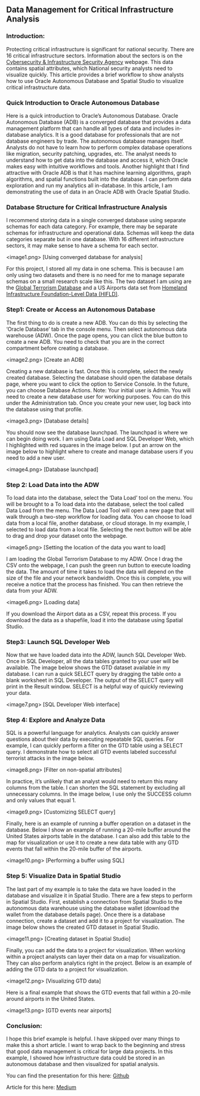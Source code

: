 ## Data Management for Critical Infrastructure Analysis

### Introduction:

Protecting critical infrastructure is significant for national security. There are 16 critical infrastructure sectors. Information about the sectors is on the <a href="https://www.cisa.gov/critical-infrastructure-sectors">Cybersecurity & Infrastructure Security Agency</a> webpage. This data contains spatial attributes, which National security analysts need to visualize quickly.  This article provides a brief workflow to show analysts how to use Oracle Autonomous Database and Spatial Studio to visualize critical infrastructure data.

### Quick Introduction to Oracle Autonomous Database
Here is a quick introduction to Oracle’s Autonomous Database. Oracle Autonomous Database (ADB) is a converged database that provides a data management platform that can handle all types of data and includes in-database analytics. It is a good database for professionals that are not database engineers by trade. The autonomous database manages itself. Analysts do not have to learn how to perform complex database operations like migration, security patching, upgrades, etc. The analyst needs to understand how to get data into the database and access it, which Oracle makes easy with intuitive workflows and tools. Another highlight that I find attractive with Oracle ADB is that it has machine learning algorithms, graph algorithms, and spatial functions built into the database.   I can perform data exploration and run my analytics all in-database. In this article, I am demonstrating the use of data in an Oracle ADB with Oracle Spatial Studio.

### Database Structure for Critical Infrastructure Analysis
I recommend storing data in a single converged database using separate schemas for each data category. For example, there may be separate schemas for infrastructure and operational data. Schemas will keep the data categories separate but in one database. With 16 different infrastructure sectors, it may make sense to have a schema for each sector.  

<image1.png> [Using converged database for analysis]

For this project, I stored all my data in one schema.  This is because I am only using two datasets and there is no need for me to manage separate schemas on a small research scale like this.  The two dataset I am using are the <a href="https://www.start.umd.edu/gtd/">Global Terrorism Database</a> and a US Airports data set from <a href="https://hifld-geoplatform.opendata.arcgis.com/">Homeland Infrastructure Foundation-Level Data (HIFLD)</a>.

### Step1: Create or Access an Autonomous Database
The first thing to do is create a new ADB. You can do this by selecting the ‘Oracle Database’ tab in the console menu. Then select autonomous data warehouse (ADW). Once the page opens, you can click the blue button to create a new ADB. You need to check that you are in the correct compartment before creating a database.

<image2.png> [Create an ADB]

Creating a new database is fast. Once this is complete, select the newly created database. Selecting the database should open the database details page, where you want to click the option to Service Console. In the future, you can choose Database Actions. Note: Your initial user is Admin. You will need to create a new database user for working purposes. You can do this under the Administration tab. Once you create your new user, log back into the database using that profile.

<image3.png> [Database details]

You should now see the database launchpad. The launchpad is where we can begin doing work. I am using Data Load and SQL Developer Web, which I highlighted with red squares in the image below. I put an arrow on the image below to highlight where to create and manage database users if you need to add a new user.  

<image4.png> [Database launchpad]

### Step 2: Load Data into the ADW
To load data into the database, select the ‘Data Load’ tool on the menu. You will be brought to a To load data into the database, select the tool called Data Load from the menu. The Data Load Tool will open a new page that will walk through a two-step workflow for loading data. You can choose to load data from a local file, another database, or cloud storage.   In my example, I selected to load data from a local file. Selecting the next button will be able to drag and drop your dataset onto the webpage. 

<image5.png> [Setting the location of the data you want to load]

I am loading the Global Terrorism Database to my ADW. Once I drag the CSV onto the webpage, I can push the green run button to execute loading the data. The amount of time it takes to load the data will depend on the size of the file and your network bandwidth. Once this is complete, you will receive a notice that the process has finished. You can then retrieve the data from your ADW.

<image6.png> [Loading data]

If you download the Airport data as a CSV, repeat this process.  If you download the data as a shapefile, load it into the database using Spatial Studio.

### Step3: Launch SQL Developer Web 
Now that we have loaded data into the ADW, launch SQL Developer Web. Once in SQL Developer, all the data tables granted to your user will be available. The image below shows the GTD dataset available in my database. I can run a quick SELECT query by dragging the table onto a blank worksheet in SQL Developer. The output of the SELECT query will print in the Result window. SELECT is a helpful way of quickly reviewing your data.

<image7.png> [SQL Developer Web interface]

### Step 4: Explore and Analyze Data 
SQL is a powerful language for analytics.   Analysts can quickly answer questions about their data by executing repeatable SQL queries. For example, I can quickly perform a filter on the GTD table using a SELECT query. I demonstrate how to select all GTD events labeled successful terrorist attacks in the image below.

<image8.png> [Filter on non-spatial attributes]

In practice, it’s unlikely that an analyst would need to return this many columns from the table. I can shorten the SQL statement by excluding all unnecessary columns.  In the image below, I use only the SUCCESS column and only values that equal 1.

<image9.png> [Customizing SELECT query]

Finally, here is an example of running a buffer operation on a dataset in the database. Below I show an example of running a 20-mile buffer around the United States airports table in the database. I can also add this table to the map for visualization or use it to create a new data table with any GTD events that fall within the 20-mile buffer of the airports. 

<image10.png> [Performing a buffer using SQL]

### Step 5: Visualize Data in Spatial Studio
The last part of my example is to take the data we have loaded in the database and visualize it in Spatial Studio. There are a few steps to perform in Spatial Studio. First, establish a connection from Spatial Studio to the autonomous data warehouse using the database wallet (download the wallet from the database details page). Once there is a database connection, create a dataset and add it to a project for visualization. The image below shows the created GTD dataset in Spatial Studio. 

<image11.png> [Creating dataset in Spatial Studio]

Finally, you can add the data to a project for visualization.  When working within a project analysts can layer their data on a map for visualization.  They can also perform analytics right in the project.   Below is an example of adding the GTD data to a project for visualization.  

<image12.png> [Visualizing GTD data]

Here is a final example that shows the GTD events that fall within a 20-mile around airports in the United States.

<image13.png> [GTD events near airports]

### Conclusion:
I hope this brief example is helpful. I have skipped over many things to make this a short article. I want to wrap back to the beginning and stress that good data management is critical for large data projects. In this example, I showed how infrastructure data could be stored in an autonomous database and then visualized for spatial analysis.  

You can find the presentation for this here: <a href="https://github.com/nicktoscano/presentations/blob/main/proximity_using_spatial_studio_ci.pdf">Github</a> 

Article for this here: <a href="https://medium.com/@ntoscano01/data-management-for-critical-infrastructure-analysis-f830cab313f7">Medium</a>
